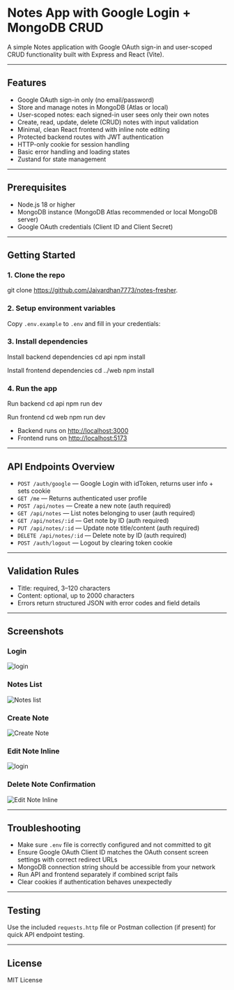 # Notes App with Google Login + MongoDB CRUD

A simple Notes application with Google OAuth sign-in and user-scoped CRUD functionality built with Express and React (Vite).  

---

## Features

- Google OAuth sign-in only (no email/password)  
- Store and manage notes in MongoDB (Atlas or local)  
- User-scoped notes: each signed-in user sees only their own notes  
- Create, read, update, delete (CRUD) notes with input validation  
- Minimal, clean React frontend with inline note editing  
- Protected backend routes with JWT authentication  
- HTTP-only cookie for session handling  
- Basic error handling and loading states 
- Zustand for state management  

---

## Prerequisites

- Node.js 18 or higher  
- MongoDB instance (MongoDB Atlas recommended or local MongoDB server)  
- Google OAuth credentials (Client ID and Client Secret)  

---

## Getting Started

### 1. Clone the repo

git clone https://github.com/Jaivardhan7773/notes-fresher.


### 2. Setup environment variables

Copy `.env.example` to `.env` and fill in your credentials:


### 3. Install dependencies


Install backend dependencies
cd api
npm install

Install frontend dependencies
cd ../web
npm install

### 4. Run the app

Run  backend 
cd api
npm run dev

Run frontend 
cd web
npm run dev

- Backend runs on [http://localhost:3000](http://localhost:3000)  
- Frontend runs on [http://localhost:5173](http://localhost:5173)  

---

## API Endpoints Overview

- `POST /auth/google` — Google Login with idToken, returns user info + sets cookie  
- `GET /me` — Returns authenticated user profile  
- `POST /api/notes` — Create a new note (auth required)  
- `GET /api/notes` — List notes belonging to user (auth required)  
- `GET /api/notes/:id` — Get note by ID (auth required)  
- `PUT /api/notes/:id` — Update note title/content (auth required)  
- `DELETE /api/notes/:id` — Delete note by ID (auth required)  
- `POST /auth/logout` — Logout by clearing token cookie  

---

## Validation Rules

- Title: required, 3–120 characters  
- Content: optional, up to 2000 characters  
- Errors return structured JSON with error codes and field details  

---

## Screenshots

### Login  
![login](https://i.ibb.co/7tLGPgNN/Screenshot-2025-10-01-210515.png)

### Notes List  
![Notes list](https://i.ibb.co/SDBwVsWx/Screenshot-2025-10-01-212533.png)

### Create Note  
![Create Note](https://i.ibb.co/twqhx9Bm/Screenshot-2025-10-01-212619.png)

### Edit Note Inline  
![login](https://i.ibb.co/8Lt5NV19/Screenshot-2025-10-01-212658.png)

### Delete Note Confirmation  
![Edit Note Inline](https://ibb.co/s9zFn5JJ)

---

## Troubleshooting

- Make sure `.env` file is correctly configured and not committed to git  
- Ensure Google OAuth Client ID matches the OAuth consent screen settings with correct redirect URLs  
- MongoDB connection string should be accessible from your network  
- Run API and frontend separately if combined script fails  
- Clear cookies if authentication behaves unexpectedly  

---

## Testing

Use the included `requests.http` file or Postman collection (if present) for quick API endpoint testing.

---

## License

MIT License

